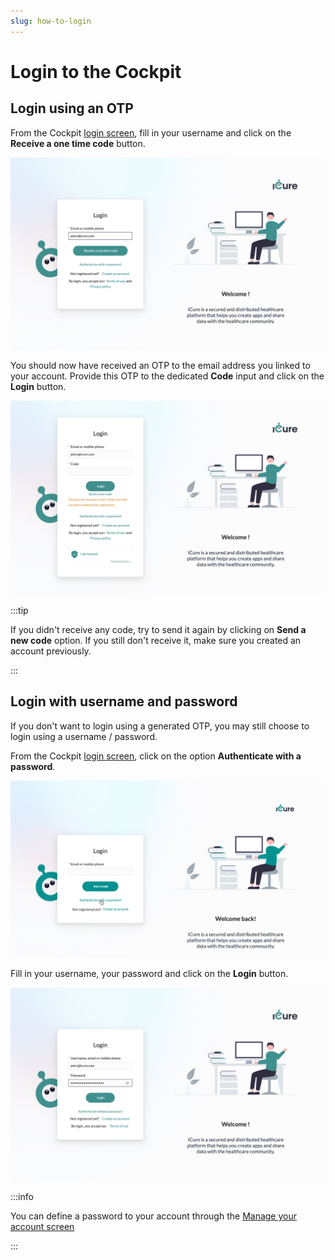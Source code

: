 ```yaml
---
slug: how-to-login
---
```


# Login to the Cockpit

## Login using an OTP
From the Cockpit [login screen](https://cockpit.icure.cloud/login), fill in your username and click on the 
**Receive a one time code** button.

![Authenticate with code](./img/authenticate-with-code.png)

You should now have received an OTP to the email address you linked to your account. 
Provide this OTP to the dedicated **Code** input and click on the **Login** button.

![Login form with code](./img/login-form-with-code.png)

:::tip

If you didn't receive any code, try to send it again by clicking on **Send a new code** option. 
If you still don't receive it, make sure you created an account previously.

:::


## Login with username and password
If you don't want to login using a generated OTP, you may still choose to login using a username / password. 

From the Cockpit [login screen](https://cockpit.icure.cloud/login), click on the option **Authenticate with a password**.

![Authenticate with password](./img/authenticate-with-password.png)

Fill in your username, your password and click on the **Login** button.

![Login form](./img/login-form.png)

:::info

You can define a password to your account through the [Manage your account screen](how-to-manage-your-account.md) 

:::